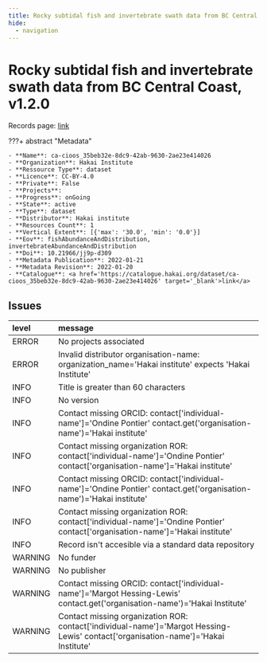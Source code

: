 ```yaml
---
title: Rocky subtidal fish and invertebrate swath data from BC Central Coast, v1.2.0
hide:
  - navigation
---
```


# Rocky subtidal fish and invertebrate swath data from BC Central Coast, v1.2.0

Records page: <a href='https://catalogue.hakai.org/dataset/ca-cioos_35beb32e-8dc9-42ab-9630-2ae23e414026' target='_blank'>link</a>

???+ abstract "Metadata"

    - **Name**: ca-cioos_35beb32e-8dc9-42ab-9630-2ae23e414026 
    - **Organization**: Hakai Institute 
    - **Ressource Type**: dataset 
    - **Licence**: CC-BY-4.0 
    - **Private**: False 
    - **Projects**:  
    - **Progress**: onGoing 
    - **State**: active 
    - **Type**: dataset 
    - **Distributor**: Hakai institute 
    - **Resources Count**: 1 
    - **Vertical Extent**: [{'max': '30.0', 'min': '0.0'}] 
    - **Eov**: fishAbundanceAndDistribution, invertebrateAbundanceAndDistribution 
    - **Doi**: 10.21966/jj9p-d309 
    - **Metadata Publication**: 2022-01-21 
    - **Metadata Revision**: 2022-01-20 
    - **Catalogue**: <a href='https://catalogue.hakai.org/dataset/ca-cioos_35beb32e-8dc9-42ab-9630-2ae23e414026' target='_blank'>link</a> 

<div id='map'></div>




## Issues
| level   | message                                                                                                                             |
|:--------|:------------------------------------------------------------------------------------------------------------------------------------|
| ERROR   | No projects associated                                                                                                              |
| ERROR   | Invalid distributor organisation-name: organization_name='Hakai institute' expects 'Hakai Institute'                                |
| INFO    | Title is greater than 60 characters                                                                                                 |
| INFO    | No version                                                                                                                          |
| INFO    | Contact missing ORCID: contact['individual-name']='Ondine Pontier' contact.get('organisation-name')='Hakai institute'               |
| INFO    | Contact missing organization ROR:  contact['individual-name']='Ondine Pontier' contact['organisation-name']='Hakai institute'       |
| INFO    | Contact missing ORCID: contact['individual-name']='Ondine Pontier' contact.get('organisation-name')='Hakai institute'               |
| INFO    | Contact missing organization ROR:  contact['individual-name']='Ondine Pontier' contact['organisation-name']='Hakai institute'       |
| INFO    | Record isn't accesible via a standard data repository                                                                               |
| WARNING | No funder                                                                                                                           |
| WARNING | No publisher                                                                                                                        |
| WARNING | Contact missing ORCID: contact['individual-name']='Margot Hessing-Lewis' contact.get('organisation-name')='Hakai Institute'         |
| WARNING | Contact missing organization ROR:  contact['individual-name']='Margot Hessing-Lewis' contact['organisation-name']='Hakai Institute' |


<script>
   document.addEventListener("DOMContentLoaded", function() {
    var map = L.map('map').setView([51.505, -125.09], 5);
    L.tileLayer('https://tile.openstreetmap.org/{z}/{x}/{y}.png', {
        maxZoom: 19,
        attribution: '&copy; <a href="http://www.openstreetmap.org/copyright">OpenStreetMap</a>'
    }).addTo(map);
    var geojsonFeature = {
        "type": "Feature",
        "properties": {
            "name" : "Rocky subtidal fish and invertebrate swath data from BC Central Coast, v1.2.0"
        },
        "geometry": {'type': 'Polygon', 'coordinates': [[[-128.7, 51.35], [-127.3, 51.35], [-127.3, 52.27], [-128.7, 52.27], [-128.7, 51.35]]]}
    }
    L.geoJSON(geojsonFeature).addTo(map);
   })
</script>